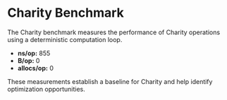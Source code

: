 # Charity Benchmark

The Charity benchmark measures the performance of Charity operations using a deterministic computation loop.

- **ns/op:** 855
- **B/op:** 0
- **allocs/op:** 0

These measurements establish a baseline for Charity and help identify optimization opportunities.
